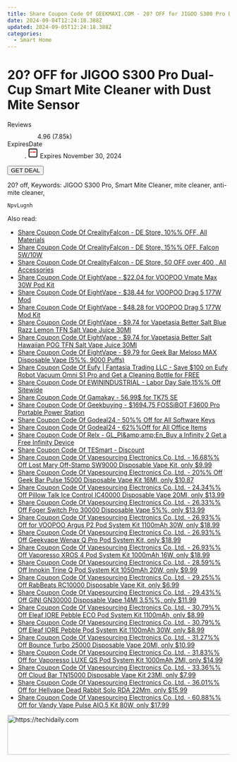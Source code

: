 ```yaml
---
title: Share Coupon Code Of GEEKMAXI.COM - 20? OFF for JIGOO S300 Pro Dual-Cup Smart Mite Cleaner with Dust Mite Sensor
date: 2024-09-04T12:24:18.388Z
updated: 2024-09-05T12:24:18.388Z
categories:
  - Smart Home
---
```



<main class="px-4 py-6 sm:p-6 md:px-8 md:py-10">
  <div class="mx-auto grid max-w-4xl grid-cols-1">
    <div class="relative col-start-1 row-start-1 flex flex-col-reverse rounded-lg bg-gradient-to-t from-black/75 via-black/0 p-3 sm:row-start-2 sm:bg-none sm:p-0 lg:row-start-1">
      <h1 class="mt-1 text-lg font-semibold text-white sm:text-slate-900 md:text-2xl dark:sm:text-white">20? OFF for JIGOO S300 Pro Dual-Cup Smart Mite Cleaner with Dust Mite Sensor</h1>
    </div>
        <dl class="row-start-2 mt-4 flex items-center text-xs font-medium sm:row-start-3 sm:mt-1 md:mt-2.5 lg:row-start-2">
      <dt class="sr-only">Reviews</dt>
      <dd class="flex items-center text-indigo-600 dark:text-indigo-400">
        <svg width="24" height="24" fill="none" aria-hidden="true" class="mr-1 stroke-current dark:stroke-indigo-500">
          <path d="m12 5 2 5h5l-4 4 2.103 5L12 16l-5.103 3L9 14l-4-4h5l2-5Z" stroke-width="2" stroke-linecap="round" stroke-linejoin="round" />
        </svg>
        <span>4.96 <span class="font-normal text-slate-400">(7.85k)</span></span>
      </dd>
      <dt class="sr-only">ExpiresDate</dt>
      <dd class="flex items-center">
        <svg width="2" height="2" aria-hidden="true" fill="currentColor" class="mx-3 text-slate-300">
          <circle cx="1" cy="1" r="1" />
        </svg>
        <svg width="24" height="24" viewBox="0 0 24 24" fill="none" stroke="currentColor" stroke-width="2">
          <rect x="3" y="3" width="18" height="18" rx="2" fill="#fff" />
          <path d="M6 10L18 10" stroke="red" stroke-width="2" fill="none" />
          <path d="M10 6L10 18" stroke="#fff" stroke-width="2" fill="none" />
        </svg>
        Expires November 30, 2024      </dd>
    </dl>
    <div class="col-start-1 row-start-3 mt-4 self-center sm:col-start-2 sm:row-span-2 sm:row-start-2 sm:mt-0 lg:col-start-1 lg:row-start-3 lg:row-end-4 lg:mt-6">
      <button type="button" onClick="javascript:window.open(decodeURIComponent('https%3A%2F%2Fwww.shareasale.com%2Fu.cfm%3Fd%3D1123291%26m%3D77450%26u%3D4338022'), '_blank');void(0);" class="rounded-lg bg-red-600 px-3 py-2 text-sm font-medium leading-6 text-white">GET DEAL</button>
    </div>
    <p class="col-start-1 mt-4 text-sm leading-6 sm:col-span-2 lg:col-span-1 lg:row-start-4 lg:mt-6 dark:text-slate-400">20? off, Keywords: JIGOO S300 Pro,  Smart Mite Cleaner, mite cleaner, anti-mite cleaner,</p>
    <p class="mt-4">
      <code class="bg-purple-900 p-4 text-sm font-bold tracking-widest text-white">NpvLugnh</code>
    </p>
  </div>
</main>
<span class="atpl-alsoreadstyle">Also read:</span>
<div><ul>
<li><a href="https://coupons.techidaily.com/coupon-1228561-share-150021-sale/"><u>Share Coupon Code Of CrealityFalcon - DE Store, 10%% OFF, All Materials</u></a></li>
<li><a href="https://coupons.techidaily.com/coupon-1228560-share-150021-sale/"><u>Share Coupon Code Of CrealityFalcon - DE Store, 15%% OFF, Falcon 5W/10W</u></a></li>
<li><a href="https://coupons.techidaily.com/coupon-1228562-share-150021-sale/"><u>Share Coupon Code Of CrealityFalcon - DE Store, 50 OFF over 400 , All Accessories</u></a></li>
<li><a href="https://coupons.techidaily.com/coupon-1228020-share-59344-sale/"><u>Share Coupon Code Of EightVape - $22.04 for VOOPOO Vmate Max 30W Pod Kit</u></a></li>
<li><a href="https://coupons.techidaily.com/coupon-1228117-share-59344-sale/"><u>Share Coupon Code Of EightVape - $38.44 for VOOPOO Drag 5 177W Mod</u></a></li>
<li><a href="https://coupons.techidaily.com/coupon-1228094-share-59344-sale/"><u>Share Coupon Code Of EightVape - $48.28 for VOOPOO Drag 5 177W Mod Kit</u></a></li>
<li><a href="https://coupons.techidaily.com/coupon-1227850-share-59344-sale/"><u>Share Coupon Code Of EightVape - $9.74 for Vapetasia Better Salt Blue Razz Lemon TFN Salt Vape Juice 30Ml</u></a></li>
<li><a href="https://coupons.techidaily.com/coupon-1227849-share-59344-sale/"><u>Share Coupon Code Of EightVape - $9.74 for Vapetasia Better Salt Hawaiian POG TFN Salt Vape Juice 30Ml</u></a></li>
<li><a href="https://coupons.techidaily.com/coupon-1080612-share-59344-sale/"><u>Share Coupon Code Of EightVape - $9.79 for Geek Bar Meloso MAX Disposable Vape (5%%, 9000 Puffs)</u></a></li>
<li><a href="https://coupons.techidaily.com/coupon-1228463-share-115200-sale/"><u>Share Coupon Code Of Eufy | Fantasia Trading LLC - Save $100 on Eufy Robot Vacuum Omni S1 Pro and Get a Cleaning Bottle for FREE</u></a></li>
<li><a href="https://coupons.techidaily.com/coupon-1228191-share-77287-sale/"><u>Share Coupon Code Of EWININDUSTRIAL - Labor Day Sale,15%% Off Sitewide</u></a></li>
<li><a href="https://coupons.techidaily.com/coupon-1228340-share-147961-sale/"><u>Share Coupon Code Of Gamakay - 56.99$ for TK75 SE</u></a></li>
<li><a href="https://coupons.techidaily.com/coupon-1228221-share-38812-sale/"><u>Share Coupon Code Of Geekbuying - $1694.75 FOSSiBOT F3600 Pro Portable Power Station</u></a></li>
<li><a href="https://coupons.techidaily.com/coupon-988301-share-102236-sale/"><u>Share Coupon Code Of Godeal24 - 50%% Off for All Software Keys</u></a></li>
<li><a href="https://coupons.techidaily.com/coupon-988304-share-102236-sale/"><u>Share Coupon Code Of Godeal24 - 62%%Off for All Office Items</u></a></li>
<li><a href="https://coupons.techidaily.com/coupon-1120725-share-92020-sale/"><u>Share Coupon Code Of Relx - GL_Pl&amp;amp;amp;En_Buy a Infinity 2 Get a Free Infinity Device</u></a></li>
<li><a href="https://coupons.techidaily.com/coupon-1155738-share-157785-sale/"><u>Share Coupon Code Of TESmart - Discount</u></a></li>
<li><a href="https://coupons.techidaily.com/coupon-1086968-share-90958-sale/"><u>Share Coupon Code Of Vapesourcing Electronics Co.,Ltd. - 16.68%% Off Lost Mary Off-Stamp SW9000 Disposable Vape Kit, only $9.99</u></a></li>
<li><a href="https://coupons.techidaily.com/coupon-1065605-share-90958-sale/"><u>Share Coupon Code Of Vapesourcing Electronics Co.,Ltd. - 20%% Off Geek Bar Pulse 15000 Disposable Vape Kit 16Ml, only $10.87</u></a></li>
<li><a href="https://coupons.techidaily.com/coupon-1228403-share-90958-sale/"><u>Share Coupon Code Of Vapesourcing Electronics Co.,Ltd. - 24.34%% Off Pillow Talk Ice Control IC40000 Disposable Vape 20Ml, only $13.99</u></a></li>
<li><a href="https://coupons.techidaily.com/coupon-1228778-share-90958-sale/"><u>Share Coupon Code Of Vapesourcing Electronics Co.,Ltd. - 26.33%% Off Foger Switch Pro 30000 Disposable Vape 5%%, only $13.99</u></a></li>
<li><a href="https://coupons.techidaily.com/coupon-1097106-share-90958-sale/"><u>Share Coupon Code Of Vapesourcing Electronics Co.,Ltd. - 26.93%% Off for VOOPOO Argus P2 Pod System Kit 1100mAh 30W, only $18.99</u></a></li>
<li><a href="https://coupons.techidaily.com/coupon-1228182-share-90958-sale/"><u>Share Coupon Code Of Vapesourcing Electronics Co.,Ltd. - 26.93%% Off Geekvape Wenax Q Pro Pod System Kit, only $18.99</u></a></li>
<li><a href="https://coupons.techidaily.com/coupon-1106332-share-90958-sale/"><u>Share Coupon Code Of Vapesourcing Electronics Co.,Ltd. - 26.93%% Off Vaporesso XROS 4 Pod System Kit 1000mAh 16W, only $18.99</u></a></li>
<li><a href="https://coupons.techidaily.com/coupon-1228185-share-90958-sale/"><u>Share Coupon Code Of Vapesourcing Electronics Co.,Ltd. - 28.59%% Off Innokin Trine Q Pod System Kit 1050mAh 20W, only $9.99</u></a></li>
<li><a href="https://coupons.techidaily.com/coupon-1064927-share-90958-sale/"><u>Share Coupon Code Of Vapesourcing Electronics Co.,Ltd. - 29.25%% Off RabBeats RC10000 Disposable Vape Kit, only $6.99</u></a></li>
<li><a href="https://coupons.techidaily.com/coupon-1228401-share-90958-sale/"><u>Share Coupon Code Of Vapesourcing Electronics Co.,Ltd. - 29.43%% Off GINI GN30000 Disposable Vape 14Ml 3.5%%, only $11.99</u></a></li>
<li><a href="https://coupons.techidaily.com/coupon-1228773-share-90958-sale/"><u>Share Coupon Code Of Vapesourcing Electronics Co.,Ltd. - 30.79%% Off Eleaf IORE Pebble ECO Pod System Kit 1100mAh, only $8.99</u></a></li>
<li><a href="https://coupons.techidaily.com/coupon-1228772-share-90958-sale/"><u>Share Coupon Code Of Vapesourcing Electronics Co.,Ltd. - 30.79%% Off Eleaf IORE Pebble Pod System Kit 1100mAh 30W, only $8.99</u></a></li>
<li><a href="https://coupons.techidaily.com/coupon-1228402-share-90958-sale/"><u>Share Coupon Code Of Vapesourcing Electronics Co.,Ltd. - 31.27%% Off Bounce Turbo 25000 Disposable Vape 20Ml, only $10.99</u></a></li>
<li><a href="https://coupons.techidaily.com/coupon-929358-share-90958-sale/"><u>Share Coupon Code Of Vapesourcing Electronics Co.,Ltd. - 31.83%% Off for Vaporesso LUXE QS Pod System Kit 1000mAh 2Ml, only $14.99</u></a></li>
<li><a href="https://coupons.techidaily.com/coupon-1103109-share-90958-sale/"><u>Share Coupon Code Of Vapesourcing Electronics Co.,Ltd. - 33.36%% Off Cloud Bar TN15000 Disposable Vape Kit 23Ml, only $7.99</u></a></li>
<li><a href="https://coupons.techidaily.com/coupon-988889-share-90958-sale/"><u>Share Coupon Code Of Vapesourcing Electronics Co.,Ltd. - 36.01%% Off for Hellvape Dead Rabbit Solo RDA 22Mm, only $15.99</u></a></li>
<li><a href="https://coupons.techidaily.com/coupon-928013-share-90958-sale/"><u>Share Coupon Code Of Vapesourcing Electronics Co.,Ltd. - 60.88%% Off for Vandy Vape Pulse AIO.5 Kit 80W, only $17.99</u></a></li>
</ul></div>

<ins class="adsbygoogle"
      style="display:block"
      data-ad-client="ca-pub-7571918770474297"
      data-ad-slot="8358498916"
      data-ad-format="auto"
      data-full-width-responsive="true"></ins>
<!-- affiliate ads begin -->
<a href="https://appsumo.8odi.net/c/5597632/2111965/7443" target="_top" id="2111965">
  <img src="//a.impactradius-go.com/display-ad/7443-2111965" border="0" alt="https://techidaily.com" width="728" height="90"/>
</a>
<img height="0" width="0" src="https://appsumo.8odi.net/i/5597632/2111965/7443" style="position:absolute;visibility:hidden;" border="0" />
<!-- affiliate ads end -->